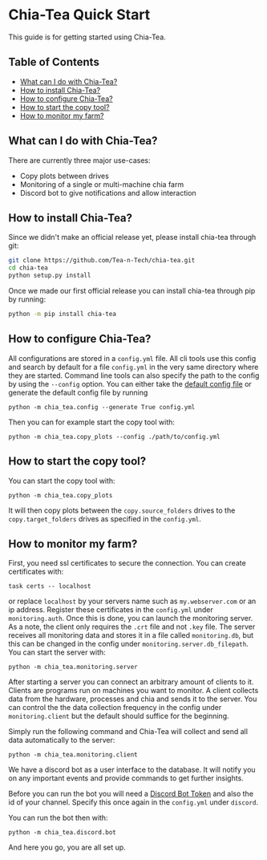# Chia-Tea Quick Start

This guide is for getting started using Chia-Tea.

## Table of Contents

- [What can I do with Chia-Tea?](#what-can-i-do-with-chia-tea)
- [How to install Chia-Tea?](#how-to-install-chia-tea)
- [How to configure Chia-Tea?](#how-to-configure-chia-tea)
- [How to start the copy tool?](#how-to-start-the-copy-tool)
- [How to monitor my farm?](#how-to-monitor-my-farm)

## What can I do with Chia-Tea?

There are currently three major use-cases:

- Copy plots between drives
- Monitoring of a single or multi-machine chia farm
- Discord bot to give notifications and allow interaction

## How to install Chia-Tea?

Since we didn't make an official release yet, please install chia-tea through git:

```bash
git clone https://github.com/Tea-n-Tech/chia-tea.git
cd chia-tea
python setup.py install
```

Once we made our first official release you can install chia-tea through pip by running:

```bash
python -m pip install chia-tea
```

## How to configure Chia-Tea?

All configurations are stored in a `config.yml` file.
All cli tools use this config and search by default for
a file `config.yml` in the very same directory where they are started.
Command line tools can also specify the path to the config by using the `--config` option.
You can either take the [default config file](https://github.com/Tea-n-Tech/chia-tea/blob/develop/config_default.yml)
or generate the default config file by running

```
python -m chia_tea.config --generate True config.yml
```

Then you can for example start the copy tool with:

```
python -m chia_tea.copy_plots --config ./path/to/config.yml
```

## How to start the copy tool?

You can start the copy tool with:

```
python -m chia_tea.copy_plots
```

It will then copy plots between the `copy.source_folders` drives to the `copy.target_folders` drives as specified in the `config.yml`.

## How to monitor my farm?

First, you need ssl certificates to secure the connection. You can create certificates with:

```
task certs -- localhost
```

or replace `localhost` by your servers name such as `my.webserver.com` or an ip address. Register these certificates in the `config.yml` under `monitoring.auth`. Once this is done, you can launch the monitoring server. As a note, the client only requires the `.crt` file and not `.key` file. The server receives all monitoring data and stores it in a file called `monitoring.db`, but this can be changed in the config under `monitoring.server.db_filepath`. You can start the server with:

```
python -m chia_tea.monitoring.server
```

After starting a server you can connect an arbitrary amount of clients to it. Clients are programs run on machines you want to monitor. A client collects data from the hardware, processes and chia and sends it to the server. You can control the the data collection frequency in the config under `monitoring.client` but the default should suffice for the beginning.

Simply run the following command and Chia-Tea will collect and send all data automatically to the server:

```
python -m chia_tea.monitoring.client
```

We have a discord bot as a user interface to the database. It will notify you on any important events and provide commands to get further insights.

Before you can run the bot you will need a [Discord Bot Token](https://www.writebots.com/discord-bot-token/) and also the id of your channel. Specify this once again in the `config.yml` under `discord`.

You can run the bot then with:

```
python -m chia_tea.discord.bot
```

And here you go, you are all set up.
